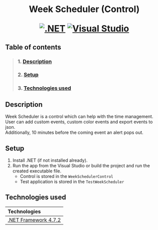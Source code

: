 <h1 align="center">  Week Scheduler (Control) 

[![.NET](https://img.shields.io/badge/--512BD4?logo=.net&logoColor=ffffff)](https://dotnet.microsoft.com/) [![Visual Studio](https://img.shields.io/badge/--6C33AF?logo=visual%20studio)](https://visualstudio.microsoft.com/)

## Table of contents

> ### 1. [Description](#description)
> ### 2. [Setup](#initial-setup)
> ### 3. [Technologies used](#technologies-used)


## Description  <a name="description"></a>
Week Scheduler is a control which can help with the time management. <br>
User can add custom events, custom color events and export events to json.<br>
Additionally, 10 minutes before the coming event an alert pops out. 

## Setup  <a name="initial-setup"></a>

1. Install .NET (if not installed already).
2. Run the app from the Visual Studio or build the project and run the created executable file.
   * Control is stored in the `WeekSchedulerControl`
   * Test application is stored in the `TestWeekScheduler`

## Technologies used <a name="technologies-used"></a>

| Technologies                                          |
|:------------------------------------------------------|
| [.NET Framework 4.7.2](https://dotnet.microsoft.com/) |
